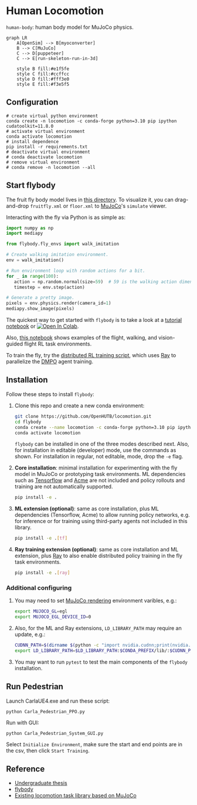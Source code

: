 # Human Locomotion

`human-body`: human body model for MuJoCo physics.

```mermaid
graph LR
    A[OpenSim] --> B[myoconverter]
    B --> C[MuJuCo]
    C --> D[puppeteer]
    C --> E[run-skeleton-run-in-3d]
    
    style B fill:#e1f5fe
    style C fill:#ccffcc
    style D fill:#fff3e0
    style E fill:#f3e5f5
```


## Configuration
```shell
# create virtual python environment
conda create -n locomotion -c conda-forge python=3.10 pip ipython cudatoolkit=11.8.0
# activate virtual environment
conda activate locomotion
# install dependence
pip install -r requirements.txt
# deactivate virtual environment
# conda deactivate locomotion
# remove virtual environment
# conda remove -n locomotion --all
```

## Start flybody

The fruit fly body model lives in [this directory][fly-home]. To visualize it, you can drag-and-drop `fruitfly.xml` or `floor.xml` to [MuJoCo](https://github.com/google-deepmind/mujoco/releases)'s `simulate` viewer.

Interacting with the fly via Python is as simple as:

```python
import numpy as np
import mediapy

from flybody.fly_envs import walk_imitation

# Create walking imitation environment.
env = walk_imitation()

# Run environment loop with random actions for a bit.
for _ in range(100):
   action = np.random.normal(size=59)  # 59 is the walking action dimension.
   timestep = env.step(action)

# Generate a pretty image.
pixels = env.physics.render(camera_id=1)
mediapy.show_image(pixels)
```

The quickest way to get started with `flybody` is to take a look at a [tutorial notebook][tutorial] or [![Open In Colab](https://colab.research.google.com/assets/colab-badge.svg)][tutorial-colab].

Also, [this notebook][envs] shows examples of the flight, walking, and vision-guided flight RL task environments. 

To train the fly, try the [distributed RL training script][ray-script], which uses [Ray][ray] to parallelize the [DMPO][dmpo] agent training.

[fly-home]: https://github.com/OpenHUTB/locomotion/tree/master/flybody/fruitfly/assets
[drosophila_wikipedia]: https://en.wikipedia.org/wiki/Drosophila_melanogaster
[mujoco]: https://github.com/google-deepmind/mujoco
[tutorial]: https://github.com/OpenHUTB/locomotion/blob/master/docs/getting-started.ipynb
[tutorial-colab]: https://colab.research.google.com/github/OpenHUTB/locomotion/blob/master/docs/getting-started.ipynb
[dmpo]: https://github.com/google-deepmind/acme/tree/master/acme/agents/tf/dmpo
[envs]: https://github.com/OpenHUTB/locomotion/blob/master/docs/fly-env-examples.ipynb
[ray-script]: https://github.com/OpenHUTB/locomotion/blob/master/flybody/train_dmpo_ray.py
[paper]: https://www.nature.com/articles/s41586-025-09029-4
[preprint]: https://www.biorxiv.org/content/10.1101/2024.03.11.584515v2
[ray]: https://github.com/ray-project/ray
[tf]: https://github.com/tensorflow/tensorflow
[acme]: https://github.com/google-deepmind/acme
[mujoco-rendering]: https://github.com/google-deepmind/dm_control/tree/main?tab=readme-ov-file#rendering


## Installation

Follow these steps to install `flybody`:

1. Clone this repo and create a new conda environment:
   ```bash
   git clone https://github.com/OpenHUTB/locomotion.git
   cd flybody
   conda create --name locomotion -c conda-forge python=3.10 pip ipython cudatoolkit=11.8.0
   conda activate locomotion
   ```
   `flybody` can be installed in one of the three modes described next. Also, for installation in editable (developer) mode, use the commands as shown. For installation in regular, not editable, mode, drop the `-e` flag.
   
2. **Core installation**: minimal installation for experimenting with the fly model in MuJoCo or prototyping task environments. ML dependencies such as [Tensorflow][tf] and [Acme][acme] are not included and policy rollouts and training are not automatically supported.
   ```bash
   pip install -e .
   ```
   
3. **ML extension (optional)**: same as core installation, plus ML dependencies (Tensorflow, Acme) to allow running policy networks, e.g. for inference or for training using third-party agents not included in this library.
   ```bash
   pip install -e .[tf]
   ```

4. **Ray training extension (optional)**: same as core installation and ML extension, plus [Ray][ray] to also enable
   distributed policy training in the fly task environments.
   ```bash
   pip install -e .[ray]
   ```



### Additional configuring

1. You may need to set [MuJoCo rendering][mujoco-rendering] environment varibles, e.g.:
   ```bash
   export MUJOCO_GL=egl
   export MUJOCO_EGL_DEVICE_ID=0
   ```
2. Also, for the ML and Ray extensions, `LD_LIBRARY_PATH` may require an update, e.g.:
   ```bash
   CUDNN_PATH=$(dirname $(python -c "import nvidia.cudnn;print(nvidia.cudnn.__file__)"))
   export LD_LIBRARY_PATH=$LD_LIBRARY_PATH:$CONDA_PREFIX/lib/:$CUDNN_PATH/lib
   ```

3. You may want to run `pytest` to test the main components of the `flybody` installation.



## Run Pedestrian
Launch CarlaUE4.exe and run these script:
```shell
python Carla_Pedestrian_PPO.py
```

Run with GUI:
```shell
python Carla_Pedestrian_System_GUI.py
```
Select `Initialize Environment`, make sure the start and end points are in the csv, then click `Start Training`.





## Reference

* [Undergraduate thesis](https://github.com/OpenHUTB/sim/tree/master/pedestrian)
* [flybody](https://github.com/TuragaLab/flybody)
* [Existing locomotion task library based on MuJoCo](https://github.com/google-deepmind/dm_control/tree/main/dm_control/locomotion)


